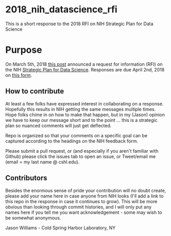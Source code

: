 # 2018_nih_datascience_rfi
This is a short response to the 2018 RFI on NIH Strategic Plan for Data Science

# Purpose
On March 5th, 2018 [this post](https://nexus.od.nih.gov/all/2018/03/05/requesting-your-input-on-the-draft-nih-strategic-plan-for-data-science/) announced a request for information (RFI) on the
NIH [Strategic Plan for Data Science](https://grants.nih.gov/grants/rfi/NIH-Strategic-Plan-for-Data-Science.pdf).
Responses are due April 2nd, 2018 on [this form](https://grants.nih.gov/grants/rfi/rfi.cfm?ID=73).

## How to contribute

At least a few folks have expressed interest in collaborating on a response.
Hopefully this results in NIH getting the same messages multiple times. Hope
folks chime in on how to make that happen, but in my (Jason) opinion we have to
keep our message short and to the point ... this is a strategic plan so nuanced
comments will just get deflected.

Repo is organized so that your comments on a specific goal can be captured
according to the headings on the NIH feedback form.

Please submit a pull request, or (and especially if you aren't familiar with
Github) please click the issues tab to open an issue, or Tweet/email me (email =
my last name @ cshl.edu).



## Contributors
Besides the enormous sense of pride your contribution will no doubt create,
please add your name here in case anyone from NIH looks (I'll add a link to this
repo in the response in case it continues to grow). This will be more obvious
than looking through commit histories, and I will only put any names here if
you tell me you want acknowledgement - some may wish to be somewhat anonymous.

Jason Williams - Cold Spring Harbor Laboratory, NY
